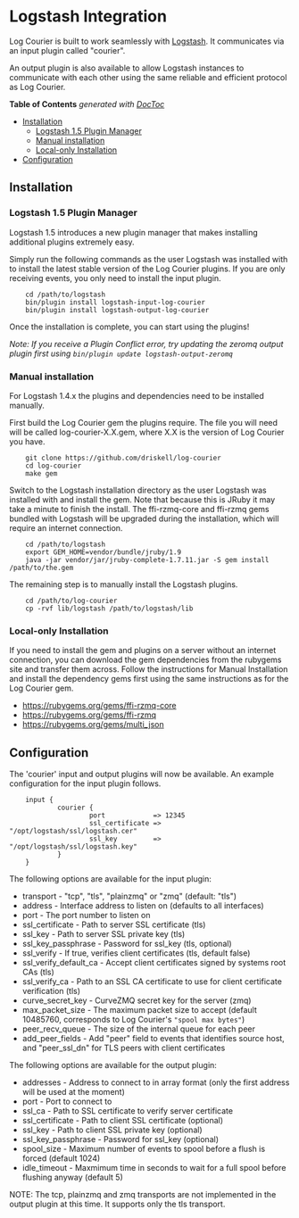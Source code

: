 # Logstash Integration

Log Courier is built to work seamlessly with [Logstash](http://logstash.net). It
communicates via an input plugin called "courier".

An output plugin is also available to allow Logstash instances to communicate
with each other using the same reliable and efficient protocol as Log Courier.

<!-- START doctoc generated TOC please keep comment here to allow auto update -->
<!-- DON'T EDIT THIS SECTION, INSTEAD RE-RUN doctoc TO UPDATE -->
**Table of Contents**  *generated with [DocToc](https://github.com/thlorenz/doctoc)*

- [Installation](#installation)
  - [Logstash 1.5 Plugin Manager](#logstash-15-plugin-manager)
  - [Manual installation](#manual-installation)
  - [Local-only Installation](#local-only-installation)
- [Configuration](#configuration)

<!-- END doctoc generated TOC please keep comment here to allow auto update -->

## Installation

### Logstash 1.5 Plugin Manager

Logstash 1.5 introduces a new plugin manager that makes installing additional
plugins extremely easy.

Simply run the following commands as the user Logstash was installed with to
install the latest stable version of the Log Courier plugins. If you are only
receiving events, you only need to install the input plugin.

		cd /path/to/logstash
		bin/plugin install logstash-input-log-courier
		bin/plugin install logstash-output-log-courier

Once the installation is complete, you can start using the plugins!

*Note: If you receive a Plugin Conflict error, try updating the zeromq output
plugin first using `bin/plugin update logstash-output-zeromq`*

### Manual installation

For Logstash 1.4.x the plugins and dependencies need to be installed manually.

First build the Log Courier gem the plugins require. The file you will need will
be called log-courier-X.X.gem, where X.X is the version of Log Courier you have.

		git clone https://github.com/driskell/log-courier
		cd log-courier
		make gem

Switch to the Logstash installation directory as the user Logstash was installed
with and install the gem. Note that because this is JRuby it may take a minute
to finish the install. The ffi-rzmq-core and ffi-rzmq gems bundled with Logstash
will be upgraded during the installation, which will require an internet
connection.

		cd /path/to/logstash
		export GEM_HOME=vendor/bundle/jruby/1.9
		java -jar vendor/jar/jruby-complete-1.7.11.jar -S gem install /path/to/the.gem

The remaining step is to manually install the Logstash plugins.

		cd /path/to/log-courier
		cp -rvf lib/logstash /path/to/logstash/lib

### Local-only Installation

If you need to install the gem and plugins on a server without an internet
connection, you can download the gem dependencies from the rubygems site and
transfer them across. Follow the instructions for Manual Installation and
install the dependency gems first using the same instructions as for the Log
Courier gem.

* https://rubygems.org/gems/ffi-rzmq-core
* https://rubygems.org/gems/ffi-rzmq
* https://rubygems.org/gems/multi_json

## Configuration

The 'courier' input and output plugins will now be available. An example
configuration for the input plugin follows.

		input {
				courier {
						port            => 12345
						ssl_certificate => "/opt/logstash/ssl/logstash.cer"
						ssl_key         => "/opt/logstash/ssl/logstash.key"
				}
		}

The following options are available for the input plugin:

* transport - "tcp", "tls", "plainzmq" or "zmq" (default: "tls")
* address - Interface address to listen on (defaults to all interfaces)
* port - The port number to listen on
* ssl_certificate - Path to server SSL certificate (tls)
* ssl_key - Path to server SSL private key (tls)
* ssl_key_passphrase - Password for ssl_key (tls, optional)
* ssl_verify - If true, verifies client certificates (tls, default false)
* ssl_verify_default_ca - Accept client certificates signed by systems root CAs
(tls)
* ssl_verify_ca - Path to an SSL CA certificate to use for client certificate
verification (tls)
* curve_secret_key - CurveZMQ secret key for the server (zmq)
* max_packet_size - The maximum packet size to accept (default 10485760,
corresponds to Log Courier's `"spool max bytes"`)
* peer_recv_queue - The size of the internal queue for each peer
* add_peer_fields - Add "peer" field to events that identifies source host, and
"peer_ssl_dn" for TLS peers with client certificates

The following options are available for the output plugin:

* addresses - Address to connect to in array format (only the first address will
be used at the moment)
* port - Port to connect to
* ssl_ca - Path to SSL certificate to verify server certificate
* ssl_certificate - Path to client SSL certificate (optional)
* ssl_key - Path to client SSL private key (optional)
* ssl_key_passphrase - Password for ssl_key (optional)
* spool_size - Maximum number of events to spool before a flush is forced
(default 1024)
* idle_timeout - Maxmimum time in seconds to wait for a full spool before
flushing anyway (default 5)

NOTE: The tcp, plainzmq and zmq transports are not implemented in the output
plugin at this time. It supports only the tls transport.
